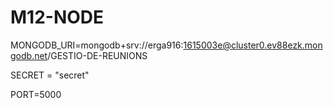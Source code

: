 # M12-NODE

MONGODB_URI=mongodb+srv://erga916:1615003e@cluster0.ev88ezk.mongodb.net/GESTIO-DE-REUNIONS

SECRET = "secret"

PORT=5000
